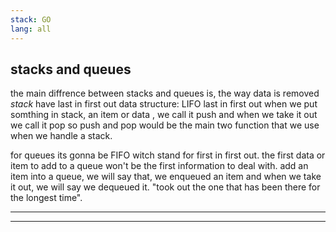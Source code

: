 ```yaml
---
stack: GO
lang: all
---
```


## stacks and queues
the main diffrence between stacks and queues is, the way data is removed
*stack* have last in first out data structure:
LIFO
last in first out
when we put somthing in stack, an item or data , we call it push and when we take it out we call it pop
so push and pop would be the main two function that we use when we handle a stack.

for queues its gonna be 
FIFO witch stand for first in first out.
the first data or item to add to a queue won't be the first information to deal with.
add an item into a queue, we will say that, we enqueued an item
and when we take it out, we will say we dequeued it.
"took out the one that has been there for the longest time".

---
---


